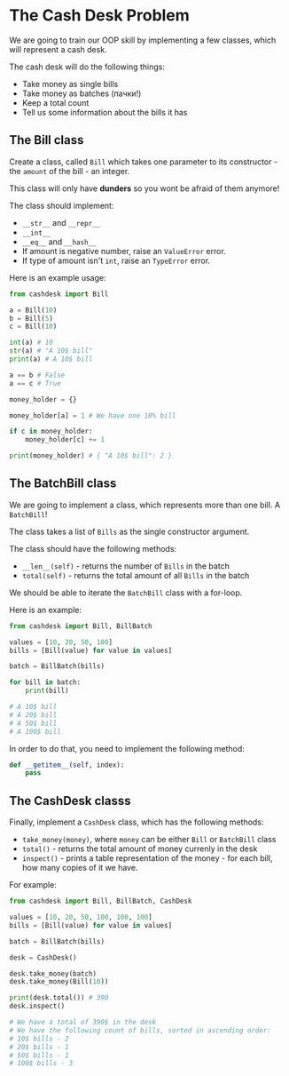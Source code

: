 # The Cash Desk Problem

We are going to train our OOP skill by implementing a few classes, which will represent a cash desk.

The cash desk will do the following things:

- Take money as single bills
- Take money as batches (пачки!)
- Keep a total count
- Tell us some information about the bills it has

## The Bill class

Create a class, called `Bill` which takes one parameter to its constructor - the `amount` of the bill - an integer.

This class will only have **dunders** so you wont be afraid of them anymore!

The class should implement:

- `__str__` and `__repr__`
- `__int__`
- `__eq__` and `__hash__`
- If amount is negative number, raise an `ValueError` error.
- If type of amount isn't `int`, raise an `TypeError` error.

Here is an example usage:

```python
from cashdesk import Bill

a = Bill(10)
b = Bill(5)
c = Bill(10)

int(a) # 10
str(a) # "A 10$ bill"
print(a) # A 10$ bill

a == b # False
a == c # True

money_holder = {}

money_holder[a] = 1 # We have one 10% bill

if c in money_holder:
    money_holder[c] += 1

print(money_holder) # { "A 10$ bill": 2 }
```

## The BatchBill class

We are going to implement a class, which represents more than one bill. A `BatchBill`!

The class takes a list of `Bills` as the single constructor argument.

The class should have the following methods:

- `__len__(self)` - returns the number of `Bills` in the batch
- `total(self)` - returns the total amount of all `Bills` in the batch

We should be able to iterate the `BatchBill` class with a for-loop.

Here is an example:

```python
from cashdesk import Bill, BillBatch

values = [10, 20, 50, 100]
bills = [Bill(value) for value in values]

batch = BillBatch(bills)

for bill in batch:
    print(bill)

# A 10$ bill
# A 20$ bill
# A 50$ bill
# A 100$ bill
```

In order to do that, you need to implement the following method:

```python
def __getitem__(self, index):
    pass
```

## The CashDesk classs

Finally, implement a `CashDesk` class, which has the following methods:

- `take_money(money)`, where `money` can be either `Bill` or `BatchBill` class
- `total()` - returns the total amount of money currenly in the desk
- `inspect()` - prints a table representation of the money - for each bill, how many copies of it we have.

For example:

```python
from cashdesk import Bill, BillBatch, CashDesk

values = [10, 20, 50, 100, 100, 100]
bills = [Bill(value) for value in values]

batch = BillBatch(bills)

desk = CashDesk()

desk.take_money(batch)
desk.take_money(Bill(10))

print(desk.total()) # 390
desk.inspect()

# We have a total of 390$ in the desk
# We have the following count of bills, sorted in ascending order:
# 10$ bills - 2
# 20$ bills - 1
# 50$ bills - 1
# 100$ bills - 3

```
